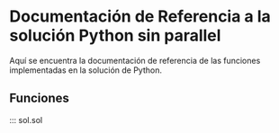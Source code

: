 # Documentación de Referencia a la solución Python sin parallel

Aquí se encuentra la documentación de referencia de las funciones implementadas en la solución de Python.

## Funciones

::: sol.sol

